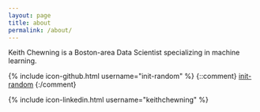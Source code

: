 ```yaml
---
layout: page
title: about
permalink: /about/
---
```


Keith Chewning is a Boston-area Data Scientist specializing in machine learning.

{% include icon-github.html username="init-random" %} 
{::comment} [init-random](https://github.com/init-random) {:/comment}

{% include icon-linkedin.html username="keithchewning" %} 


